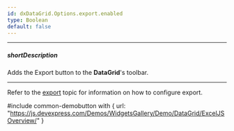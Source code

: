 ```yaml
---
id: dxDataGrid.Options.export.enabled
type: Boolean
default: false
---
```

---
##### shortDescription
Adds the Export button to the **DataGrid**'s toolbar.

---
Refer to the [export](/api-reference/10%20UI%20Widgets/dxDataGrid/1%20Configuration/export '/Documentation/ApiReference/UI_Widgets/dxDataGrid/Configuration/export/') topic for information on how to configure export. 

#include common-demobutton with {
    url: "https://js.devexpress.com/Demos/WidgetsGallery/Demo/DataGrid/ExcelJSOverview/"
}

